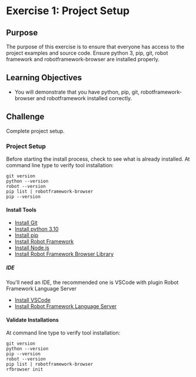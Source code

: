 # Exercise 1: Project Setup

## Purpose

The purpose of this exercise is to ensure that everyone has access to the project examples and source code. Ensure python 3, pip, git, robot framework and robotframework-browser are installed properly.

## Learning Objectives

* You will demonstrate that you have python, pip, git, robotframework-browser and robotframework installed correctly.

## Challenge

Complete project setup.

### Project Setup

Before starting the install process, check to see what is already installed. At command line type to verify tool installation:

```shell
git version
python --version
robot --version
pip list | robotframework-browser
pip --version
```

#### Install Tools

* [Install Git](https://git-scm.com/downloads)
* [Install python 3.10](https://www.python.org/downloads/)
* [Install pip](https://pip.pypa.io/en/stable/installing/)
* [Install Robot Framework](https://pypi.org/project/robotframework/)
* [Install Node.js](https://nodejs.org/en/download/)
* [Install Robot Framework Browser Library](https://robotframework-browser.org/#installation/)

##### IDE

You'll need an IDE, the recommended one is VSCode with plugin Robot Framework Language Server

* [Install VSCode](https://code.visualstudio.com/download)
* [Install Robot Framework Language Server](https://marketplace.visualstudio.com/items?itemName=robocorp.robotframework-lsp)

#### Validate Installations

At command line type to verify tool installation:

```shell
git version
python --version
pip --version
robot --version
pip list | robotframework-browser
rfbrowser init
```
